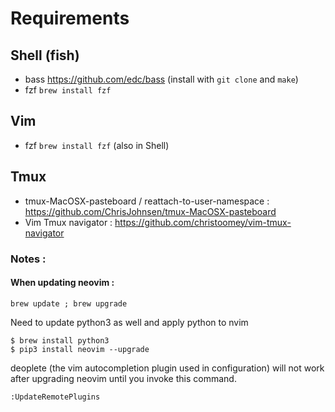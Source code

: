 # Requirements

## Shell (fish)
  - bass https://github.com/edc/bass  (install with `git clone` and `make`)
  - fzf `brew install fzf`

## Vim
  - fzf `brew install fzf` (also in Shell)

## Tmux
  - tmux-MacOSX-pasteboard / reattach-to-user-namespace : https://github.com/ChrisJohnsen/tmux-MacOSX-pasteboard
  - Vim Tmux navigator : https://github.com/christoomey/vim-tmux-navigator
  


### Notes : 


#### When updating neovim : 

  `brew update ; brew upgrade`

  Need to update python3 as well and apply python to nvim

  ```
  $ brew install python3
  $ pip3 install neovim --upgrade
  ```

  deoplete (the vim autocompletion plugin used in configuration) will not work after upgrading neovim until you invoke this command. 

  `:UpdateRemotePlugins`
